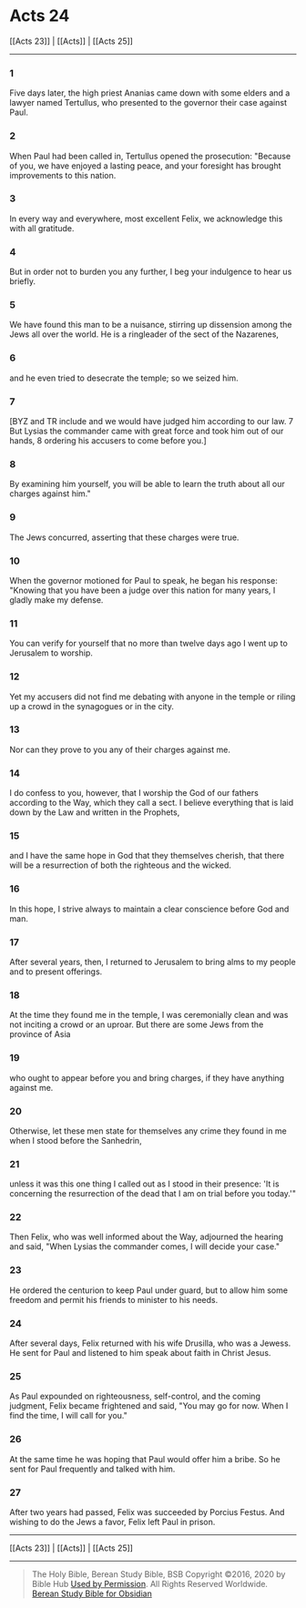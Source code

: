 # Acts 24

[[Acts 23]] | [[Acts]] | [[Acts 25]]

---

### 1
Five days later, the high priest Ananias came down with some elders and a lawyer named Tertullus, who presented to the governor their case against Paul.

### 2
When Paul had been called in, Tertullus opened the prosecution: "Because of you, we have enjoyed a lasting peace, and your foresight has brought improvements to this nation.

### 3
In every way and everywhere, most excellent Felix, we acknowledge this with all gratitude.

### 4
But in order not to burden you any further, I beg your indulgence to hear us briefly.

### 5
We have found this man to be a nuisance, stirring up dissension among the Jews all over the world. He is a ringleader of the sect of the Nazarenes,

### 6
and he even tried to desecrate the temple; so we seized him.

### 7
<span class="bsb_footnote">[BYZ and TR include and we would have judged him according to our law. 7 But Lysias the commander came with great force and took him out of our hands, 8 ordering his accusers to come before you.]</span>

### 8
By examining him yourself, you will be able to learn the truth about all our charges against him."

### 9
The Jews concurred, asserting that these charges were true.

### 10
When the governor motioned for Paul to speak, he began his response: "Knowing that you have been a judge over this nation for many years, I gladly make my defense.

### 11
You can verify for yourself that no more than twelve days ago I went up to Jerusalem to worship.

### 12
Yet my accusers did not find me debating with anyone in the temple or riling up a crowd in the synagogues or in the city.

### 13
Nor can they prove to you any of their charges against me.

### 14
I do confess to you, however, that I worship the God of our fathers according to the Way, which they call a sect. I believe everything that is laid down by the Law and written in the Prophets,

### 15
and I have the same hope in God that they themselves cherish, that there will be a resurrection of both the righteous and the wicked.

### 16
In this hope, I strive always to maintain a clear conscience before God and man.

### 17
After several years, then, I returned to Jerusalem to bring alms to my people and to present offerings.

### 18
At the time they found me in the temple, I was ceremonially clean and was not inciting a crowd or an uproar. But there are some Jews from the province of Asia

### 19
who ought to appear before you and bring charges, if they have anything against me.

### 20
Otherwise, let these men state for themselves any crime they found in me when I stood before the Sanhedrin,

### 21
unless it was this one thing I called out as I stood in their presence: 'It is concerning the resurrection of the dead that I am on trial before you today.'"

### 22
Then Felix, who was well informed about the Way, adjourned the hearing and said, "When Lysias the commander comes, I will decide your case."

### 23
He ordered the centurion to keep Paul under guard, but to allow him some freedom and permit his friends to minister to his needs.

### 24
After several days, Felix returned with his wife Drusilla, who was a Jewess. He sent for Paul and listened to him speak about faith in Christ Jesus.

### 25
As Paul expounded on righteousness, self-control, and the coming judgment, Felix became frightened and said, "You may go for now. When I find the time, I will call for you."

### 26
At the same time he was hoping that Paul would offer him a bribe. So he sent for Paul frequently and talked with him.

### 27
After two years had passed, Felix was succeeded by Porcius Festus. And wishing to do the Jews a favor, Felix left Paul in prison.

---

[[Acts 23]] | [[Acts]] | [[Acts 25]]

---

> The Holy Bible, Berean Study Bible, BSB
> Copyright &copy;2016, 2020 by Bible Hub
> [Used by Permission](https://berean.bible/terms.htm). All Rights Reserved Worldwide.
> [Berean Study Bible for Obsidian](https://github.com/gapmiss/berean-study-bible-for-obsidian)</small>

